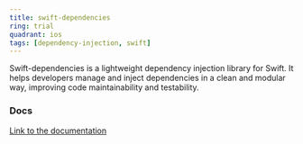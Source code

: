 ```yaml
---
title: swift-dependencies
ring: trial
quadrant: ios
tags: [dependency-injection, swift]
---
```


Swift-dependencies is a lightweight dependency injection library for Swift. It helps developers manage and inject dependencies in a clean and modular way, improving code maintainability and testability.

### Docs

[Link to the documentation](https://github.com/pointfreeco/swift-dependencies)
